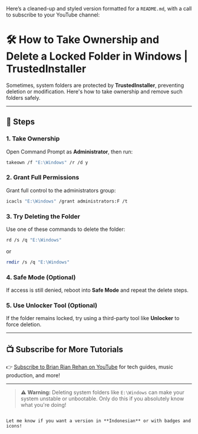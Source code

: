 Here’s a cleaned-up and styled version formatted for a `README.md`, with a call to subscribe to your YouTube channel:


# 🛠️ How to Take Ownership and Delete a Locked Folder in Windows | TrustedInstaller

Sometimes, system folders are protected by **TrustedInstaller**, preventing deletion or modification. Here's how to take ownership and remove such folders safely.

---

## 📌 Steps

### 1. Take Ownership
Open Command Prompt as **Administrator**, then run:
```bash
takeown /f "E:\Windows" /r /d y
````

### 2. Grant Full Permissions

Grant full control to the administrators group:

```bash
icacls "E:\Windows" /grant administrators:F /t
```

### 3. Try Deleting the Folder

Use one of these commands to delete the folder:

```bash
rd /s /q "E:\Windows"
```

or

```bash
rmdir /s /q "E:\Windows"
```

### 4. Safe Mode (Optional)

If access is still denied, reboot into **Safe Mode** and repeat the delete steps.

### 5. Use Unlocker Tool (Optional)

If the folder remains locked, try using a third-party tool like **Unlocker** to force deletion.

---

## 📺 Subscribe for More Tutorials

👉 [Subscribe to Brian Rian Rehan on YouTube](https://www.youtube.com/brianrianrehan) for tech guides, music production, and more!

---

> ⚠️ **Warning:** Deleting system folders like `E:\Windows` can make your system unstable or unbootable. Only do this if you absolutely know what you're doing!

```

Let me know if you want a version in **Indonesian** or with badges and icons!
```
